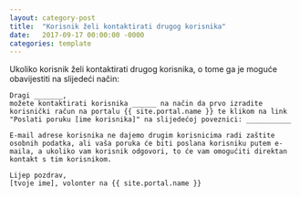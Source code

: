 ```yaml
---
layout: category-post
title:  "Korisnik želi kontaktirati drugog korisnika"
date:   2017-09-17 00:00:00 -0000
categories: template
---
```


Ukoliko korisnik želi kontaktirati drugog korisnika, o tome ga je moguće obavijestiti na slijedeći način:

```
Dragi _______,
možete kontaktirati korisnika ______ na način da prvo izradite korisnički račun na portalu {{ site.portal.name }} te klikom na link "Poslati poruku [ime korisnika]" na slijedećoj poveznici: ___________

E-mail adrese korisnika ne dajemo drugim korisnicima radi zaštite osobnih podatka, ali vaša poruka će biti poslana korisniku putem e-maila, a ukoliko vam korisnik odgovori, to će vam omogućiti direktan kontakt s tim korisnikom.

Lijep pozdrav,
[tvoje ime], volonter na {{ site.portal.name }}
```
